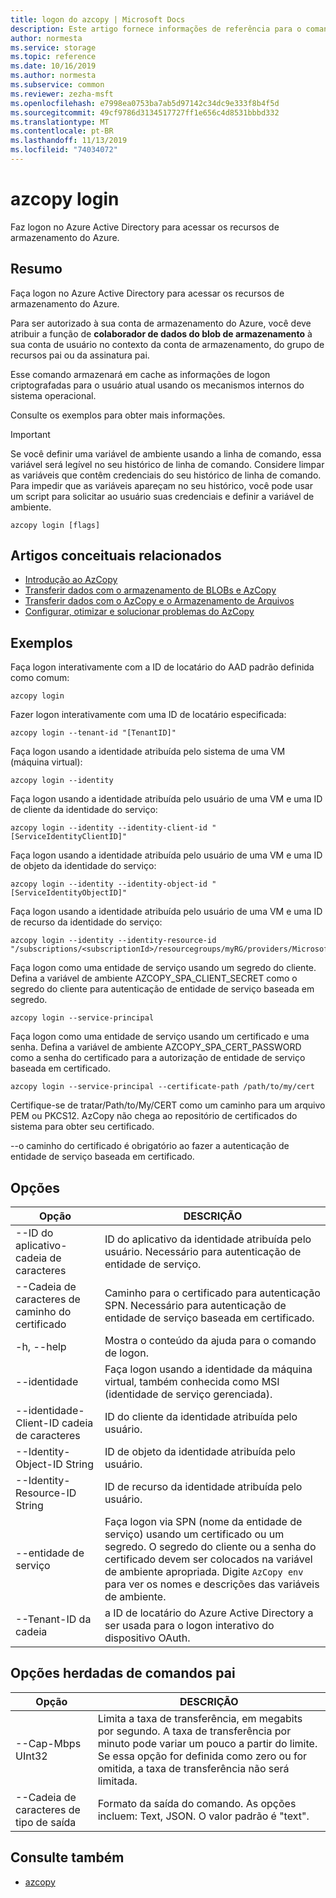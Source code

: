 ```yaml
---
title: logon do azcopy | Microsoft Docs
description: Este artigo fornece informações de referência para o comando de logon azcopy.
author: normesta
ms.service: storage
ms.topic: reference
ms.date: 10/16/2019
ms.author: normesta
ms.subservice: common
ms.reviewer: zezha-msft
ms.openlocfilehash: e7998ea0753ba7ab5d97142c34dc9e333f8b4f5d
ms.sourcegitcommit: 49cf9786d3134517727ff1e656c4d8531bbbd332
ms.translationtype: MT
ms.contentlocale: pt-BR
ms.lasthandoff: 11/13/2019
ms.locfileid: "74034072"
---
```

# <a name="azcopy-login"></a>azcopy login

Faz logon no Azure Active Directory para acessar os recursos de armazenamento do Azure.

## <a name="synopsis"></a>Resumo

Faça logon no Azure Active Directory para acessar os recursos de armazenamento do Azure.

Para ser autorizado à sua conta de armazenamento do Azure, você deve atribuir a função de **colaborador de dados do blob de armazenamento** à sua conta de usuário no contexto da conta de armazenamento, do grupo de recursos pai ou da assinatura pai.

Esse comando armazenará em cache as informações de logon criptografadas para o usuário atual usando os mecanismos internos do sistema operacional.

Consulte os exemplos para obter mais informações.

> [!IMPORTANT]
> Se você definir uma variável de ambiente usando a linha de comando, essa variável será legível no seu histórico de linha de comando. Considere limpar as variáveis que contêm credenciais do seu histórico de linha de comando. Para impedir que as variáveis apareçam no seu histórico, você pode usar um script para solicitar ao usuário suas credenciais e definir a variável de ambiente.

```azcopy
azcopy login [flags]
```

## <a name="related-conceptual-articles"></a>Artigos conceituais relacionados

- [Introdução ao AzCopy](storage-use-azcopy-v10.md)
- [Transferir dados com o armazenamento de BLOBs e AzCopy](storage-use-azcopy-blobs.md)
- [Transferir dados com o AzCopy e o Armazenamento de Arquivos](storage-use-azcopy-files.md)
- [Configurar, otimizar e solucionar problemas do AzCopy](storage-use-azcopy-configure.md)

## <a name="examples"></a>Exemplos

Faça logon interativamente com a ID de locatário do AAD padrão definida como comum:

```azcopy
azcopy login
```

Fazer logon interativamente com uma ID de locatário especificada:

```azcopy
azcopy login --tenant-id "[TenantID]"
```

Faça logon usando a identidade atribuída pelo sistema de uma VM (máquina virtual):

```azcopy
azcopy login --identity
```

Faça logon usando a identidade atribuída pelo usuário de uma VM e uma ID de cliente da identidade do serviço:

```azcopy
azcopy login --identity --identity-client-id "[ServiceIdentityClientID]"
```

Faça logon usando a identidade atribuída pelo usuário de uma VM e uma ID de objeto da identidade do serviço:

```azcopy
azcopy login --identity --identity-object-id "[ServiceIdentityObjectID]"
```

Faça logon usando a identidade atribuída pelo usuário de uma VM e uma ID de recurso da identidade do serviço:

```azcopy
azcopy login --identity --identity-resource-id "/subscriptions/<subscriptionId>/resourcegroups/myRG/providers/Microsoft.ManagedIdentity/userAssignedIdentities/myID"
```

Faça logon como uma entidade de serviço usando um segredo do cliente. Defina a variável de ambiente AZCOPY_SPA_CLIENT_SECRET como o segredo do cliente para autenticação de entidade de serviço baseada em segredo.

```azcopy
azcopy login --service-principal
```

Faça logon como uma entidade de serviço usando um certificado e uma senha. Defina a variável de ambiente AZCOPY_SPA_CERT_PASSWORD como a senha do certificado para a autorização de entidade de serviço baseada em certificado.

```azcopy
azcopy login --service-principal --certificate-path /path/to/my/cert
```

Certifique-se de tratar/Path/to/My/CERT como um caminho para um arquivo PEM ou PKCS12. AzCopy não chega ao repositório de certificados do sistema para obter seu certificado.

--o caminho do certificado é obrigatório ao fazer a autenticação de entidade de serviço baseada em certificado.

## <a name="options"></a>Opções

|Opção|DESCRIÇÃO|
|--|--|
|--ID do aplicativo-cadeia de caracteres|ID do aplicativo da identidade atribuída pelo usuário. Necessário para autenticação de entidade de serviço.|
|--Cadeia de caracteres de caminho do certificado|Caminho para o certificado para autenticação SPN. Necessário para autenticação de entidade de serviço baseada em certificado.|
|-h, --help|Mostra o conteúdo da ajuda para o comando de logon.|
|--identidade|Faça logon usando a identidade da máquina virtual, também conhecida como MSI (identidade de serviço gerenciada).|
|--identidade-Client-ID cadeia de caracteres|ID do cliente da identidade atribuída pelo usuário.|
|--Identity-Object-ID String|ID de objeto da identidade atribuída pelo usuário.|
|--Identity-Resource-ID String|ID de recurso da identidade atribuída pelo usuário.|
|--entidade de serviço|Faça logon via SPN (nome da entidade de serviço) usando um certificado ou um segredo. O segredo do cliente ou a senha do certificado devem ser colocados na variável de ambiente apropriada. Digite `AzCopy env` para ver os nomes e descrições das variáveis de ambiente.|
|--Tenant-ID da cadeia| a ID de locatário do Azure Active Directory a ser usada para o logon interativo do dispositivo OAuth.|

## <a name="options-inherited-from-parent-commands"></a>Opções herdadas de comandos pai

|Opção|DESCRIÇÃO|
|---|---|
|--Cap-Mbps UInt32|Limita a taxa de transferência, em megabits por segundo. A taxa de transferência por minuto pode variar um pouco a partir do limite. Se essa opção for definida como zero ou for omitida, a taxa de transferência não será limitada.|
|--Cadeia de caracteres de tipo de saída|Formato da saída do comando. As opções incluem: Text, JSON. O valor padrão é "text".|

## <a name="see-also"></a>Consulte também

- [azcopy](storage-ref-azcopy.md)
